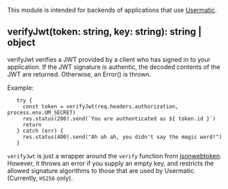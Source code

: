 This module is intended for backends of applications that use
[Usermatic](https://usermatic.io/).

## verifyJwt(token: string, key: string): string | object

verifyJwt verifies a JWT provided by a client who has signed in to your application.
If the JWT signature is authentic, the decoded contents of the JWT are returned.
Otherwise, an Error() is thrown.

Example:

       try {
         const token = verifyJwt(req.headers.authorization, process.env.UM_SECRET)
         res.status(200).send(`You are authenticated as ${ token.id }`)
         return
       } catch (err) {
         res.status(400).send("Ah ah ah, you didn't say the magic word!")
       }

`verifyJwt` is just a wrapper around the `verify` function from
[jsonwebtoken](https://www.npmjs.com/package/jsonwebtoken). However,
it throws an error if you supply an empty key, and restricts the allowed signature
algorithms to those that are used by Usermatic. (Currently, `HS256` only).
